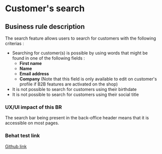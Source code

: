 # Customer's search

## Business rule description

The search feature allows users to search for customers with the following criterias :

* Searching for customer(s) is possible by using words that might be found in one of the following fields :&#x20;
  * **First name**
  * **Name**
  * **Email address**
  * **Company** (Note that this field is only available to edit on customer's profile if B2B features are activated on the shop)
* It is not possible to search for customers using their birthdate
* It is not possible to search for customers using their social title

### UX/UI impact of this BR

The search bar being present in the back-office header means that it is accessible on most pages.

### Behat test link

[Github link](https://github.com/PrestaShop/PrestaShop/blob/develop/tests/Integration/Behaviour/Features/Scenario/Customer/search\_customers.feature)
